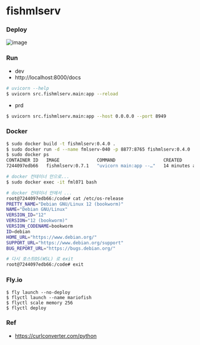 # fishmlserv

### Deploy
![image](https://github.com/user-attachments/assets/e3af6d93-78de-416d-bf0d-c1079d42a4ef)

### Run
- dev
- http://localhost:8000/docs
```bash
# uvicorn --help
$ uvicorn src.fishmlserv.main:app --reload
```
- prd
```bash
$ uvicorn src.fishmlserv.main:app --host 0.0.0.0 --port 8949
```

### Docker
```bash
$ sudo docker build -t fishmlserv:0.4.0 .
$ sudo docker run -d --name fmlserv-040 -p 8877:8765 fishmlserv:0.4.0
$ sudo docker ps
CONTAINER ID   IMAGE              COMMAND                  CREATED          STATUS          PORTS                                       NAMES
7244097edb66   fishmlserv:0.7.1   "uvicorn main:app --…"   14 minutes ago   Up 14 minutes   0.0.0.0:7799->8080/tcp, :::7799->8080/tcp   fml071

# docker 컨테이너 안으로...
$ sudo docker exec -it fml071 bash

# docker 컨테이너 안에서 ...
root@7244097edb66:/code# cat /etc/os-release
PRETTY_NAME="Debian GNU/Linux 12 (bookworm)"
NAME="Debian GNU/Linux"
VERSION_ID="12"
VERSION="12 (bookworm)"
VERSION_CODENAME=bookworm
ID=debian
HOME_URL="https://www.debian.org/"
SUPPORT_URL="https://www.debian.org/support"
BUG_REPORT_URL="https://bugs.debian.org/"

# 다시 호스트OS(WSL) 로 exit
root@7244097edb66:/code# exit
```

### Fly.io
```
$ fly launch --no-deploy
$ flyctl launch --name mariofish
$ flyctl scale memory 256
$ flyctl deploy
```

### Ref
- https://curlconverter.com/python
